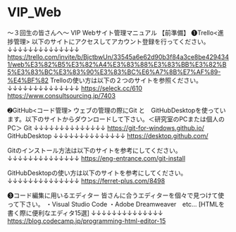 # VIP_Web
～３回生の皆さんへ～
VIP Webサイト管理マニュアル
【前準備】
❶Trello<進捗管理>
以下のサイトにアクセスしてアカウント登録を行ってください。
↓↓↓↓↓↓↓↓↓↓↓↓↓↓
https://trello.com/invite/b/BjctbwUn/33545a6e62d90b3f84a3ce8be4294341/web%E3%82%B5%E3%82%A4%E3%83%88%E3%83%BB%E3%82%B5%E3%83%BC%E3%83%90%E3%83%BC%E6%A7%8B%E7%AF%89-%E4%BF%82
Trelloの使い方は以下の２つのサイトを参照ください。
↓↓↓↓↓↓↓↓↓↓↓↓↓↓
https://seleck.cc/610
https://www.consultsourcing.jp/7403

➋GitHub<コード管理>
ウェブの管理の際にGit と　GitHubDesktopを使っています。以下のサイトからダウンロードして下さい。＜研究室のPCまたは個人のPC＞
Git
↓↓↓↓↓↓↓↓↓↓↓↓↓↓
https://git-for-windows.github.io/
GitHubDesktop
↓↓↓↓↓↓↓↓↓↓↓↓↓↓
https://desktop.github.com/

Gitのインストール方法は以下のサイトを参考にしてください。
↓↓↓↓↓↓↓↓↓↓↓↓↓↓
https://eng-entrance.com/git-install

GitHubDesktopの使い方は以下のサイトを参考にしてください。
↓↓↓↓↓↓↓↓↓↓↓↓↓↓
https://ferret-plus.com/8498

❸コード編集に用いるエディター
皆さんに合うエディターを個々で見つけて使って下さい。
・Visual Studio Code
・Adobe Dreamweaver　etc...
[HTMLを書く際に便利なエディタ15選]
↓↓↓↓↓↓↓↓↓↓↓↓↓↓
https://blog.codecamp.jp/programming-html-editor-15